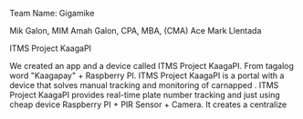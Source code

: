 Team Name: Gigamike

Mik Galon, MIM
Amah Galon, CPA, MBA, (CMA)
Ace Mark Llentada

ITMS Project KaagaPI

We created an app and a device called ITMS Project KaagaPI. From tagalog word "Kaagapay" + Raspberry PI. ITMS Project KaagaPI is a portal with a device that solves manual tracking and monitoring of carnapped . ITMS Project KaagaPI provides real-time plate number tracking and just using cheap device Raspberry PI + PIR Sensor + Camera. It creates a centralize 
